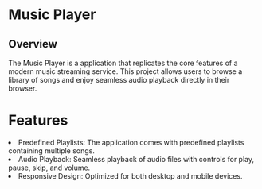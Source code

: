 <h1>Music Player</h1>
<h2>Overview</h2>
The Music Player is a application that replicates the core features of a modern music streaming service. This project allows users to browse a library of songs and enjoy seamless audio playback directly in their browser.
<h1>Features</h1>
<li>Predefined Playlists: The application comes with predefined playlists containing multiple songs.</li>
<li>Audio Playback: Seamless playback of audio files with controls for play, pause, skip, and volume.</li>
<li>Responsive Design: Optimized for both desktop and mobile devices.</li>
